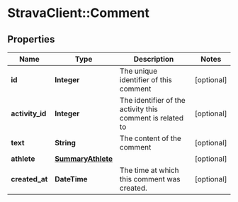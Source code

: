 # StravaClient::Comment

## Properties
Name | Type | Description | Notes
------------ | ------------- | ------------- | -------------
**id** | **Integer** | The unique identifier of this comment | [optional] 
**activity_id** | **Integer** | The identifier of the activity this comment is related to | [optional] 
**text** | **String** | The content of the comment | [optional] 
**athlete** | [**SummaryAthlete**](SummaryAthlete.md) |  | [optional] 
**created_at** | **DateTime** | The time at which this comment was created. | [optional] 


